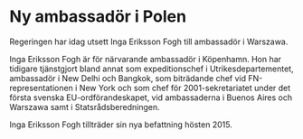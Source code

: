 # Ny ambassadör i Polen

Regeringen har idag utsett Inga Eriksson Fogh till ambassadör i Warszawa.


Inga Eriksson Fogh är för närvarande ambassadör i Köpenhamn. Hon har tidigare tjänstgjort bland annat som expeditionschef i Utrikesdepartementet, ambassadör i New Delhi och Bangkok, som biträdande chef vid FN\-representationen i New York och som chef för 2001\-sekretariatet under det första svenska EU\-ordförandeskapet, vid ambassaderna i Buenos Aires och Warszawa samt i Statsrådsberedningen.

Inga Eriksson Fogh tillträder sin nya befattning hösten 2015\.
